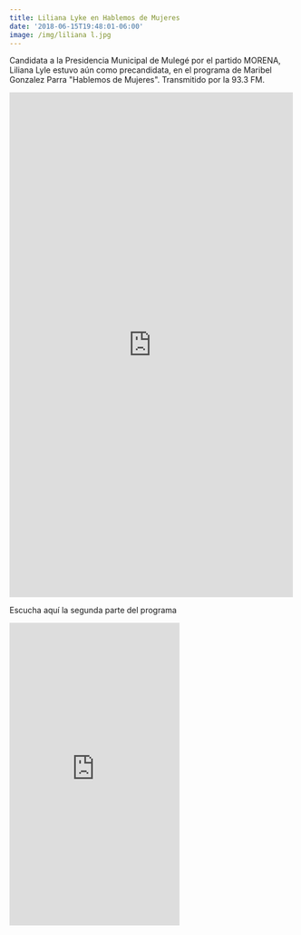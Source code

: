 ```yaml
---
title: Liliana Lyke en Hablemos de Mujeres
date: '2018-06-15T19:48:01-06:00'
image: /img/liliana l.jpg
---
```

Candidata a la Presidencia Municipal de Mulegé por el partido MORENA, Liliana Lyle estuvo aún como precandidata, en el programa de Maribel Gonzalez Parra "Hablemos de Mujeres". Transmitido por la 93.3 FM.

<iframe src="https://www.facebook.com/plugins/video.php?href=https%3A%2F%2Fwww.facebook.com%2Fradiokashana%2Fvideos%2F1469609103168147%2F&width=500&show_text=false&height=889&appId" width="500" height="889" style="border:none;overflow:hidden" scrolling="no" frameborder="0" allowTransparency="true" allow="encrypted-media" allowFullScreen="true"></iframe>

Escucha aquí la segunda parte del programa

<iframe src="https://www.facebook.com/plugins/video.php?href=https%3A%2F%2Fwww.facebook.com%2Fradiokashana%2Fvideos%2F1469625469833177%2F&width=300&show_text=false&height=533&appId" width="300" height="533" style="border:none;overflow:hidden" scrolling="no" frameborder="0" allowTransparency="true" allow="encrypted-media" allowFullScreen="true"></iframe>
